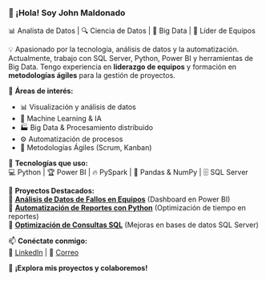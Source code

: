 ### 👋 ¡Hola! Soy John Maldonado
📊 Analista de Datos | 🔍 Ciencia de Datos | 🚀 Big Data | 📢 Líder de Equipos  

💡 Apasionado por la tecnología, análisis de datos y la automatización. Actualmente, trabajo con SQL Server, Python, Power BI y herramientas de Big Data. Tengo experiencia en **liderazgo de equipos** y formación en **metodologías ágiles** para la gestión de proyectos.  

🎯 **Áreas de interés:**  
- 📊 Visualización y análisis de datos  
- 🤖 Machine Learning & IA  
- 🏭 Big Data & Procesamiento distribuido  
- ⚙️ Automatización de procesos  
- 🚀 Metodologías Ágiles (Scrum, Kanban)  

📌 **Tecnologías que uso:**  
💻 Python | 🏆 Power BI | 🔥 PySpark | 🐍 Pandas & NumPy | 🗄️ SQL Server  

📂 **Proyectos Destacados:**  
🔹 **[Análisis de Datos de Fallos en Equipos](https://github.com/tuusuario/proyecto1)** (Dashboard en Power BI)  
🔹 **[Automatización de Reportes con Python](https://github.com/tuusuario/proyecto2)** (Optimización de tiempo en reportes)  
🔹 **[Optimización de Consultas SQL](https://github.com/tuusuario/proyecto3)** (Mejoras en bases de datos SQL Server)  

📫 **Conéctate conmigo:**  
🔗 [LinkedIn](ttps://www.linkedin.com/in/johmalca) | 📧 [Correo](bigdataexplorerlab@gmail.com)  

🚀 **¡Explora mis proyectos y colaboremos!**
